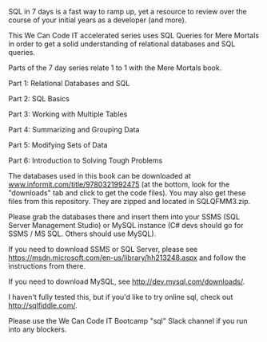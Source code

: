 SQL in 7 days is a fast way to ramp up, yet a resource to review over the course of your initial years as a developer (and more).

This We Can Code IT accelerated series uses SQL Queries for Mere Mortals in order to get a solid understanding of relational databases and SQL queries.

Parts of the 7 day series relate 1 to 1 with the Mere Mortals book.

Part 1: Relational Databases and SQL

Part 2: SQL Basics

Part 3: Working with Multiple Tables

Part 4: Summarizing and Grouping Data

Part 5: Modifying Sets of Data

Part 6: Introduction to Solving Tough Problems

The databases used in this book can be downloaded at www.informit.com/title/9780321992475 (at the bottom, look for the "downloads" tab and click to get the code files). You may also get these files from this repository. They are zipped and located in SQLQFMM3.zip.

Please grab the databases there and insert them into your SSMS (SQL Server Management Studio) or MySQL instance (C# devs should go for SSMS / MS SQL. Others should use MySQL).

If you need to download SSMS or SQL Server, please see https://msdn.microsoft.com/en-us/library/hh213248.aspx and follow the instructions from there.

If you need to download MySQL, see http://dev.mysql.com/downloads/.

I haven't fully tested this, but if you'd like to try online sql, check out http://sqlfiddle.com/.

Please use the We Can Code IT Bootcamp "sql" Slack channel if you run into any blockers.


